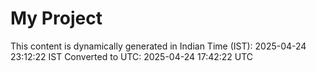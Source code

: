 # My Project

This content is dynamically generated in Indian Time (IST): 2025-04-24 23:12:22 IST
Converted to UTC: 2025-04-24 17:42:22 UTC
